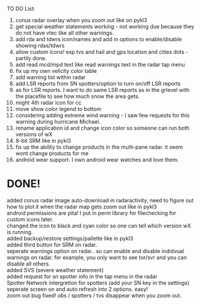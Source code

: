 

TO DO List: 

1. conus radar overlay when you zoom out like on pykl3 
2. get special weather statements working - not working due because they do not have vtec like all other warnings.  
3. add rda and tdwrs icon/names and add in options to enable/disable showing rdas/tdwrs   
4. allow custom icons! exp tvs and hail and gps location and cities dots - partily done.  
5. add read mcd/mpd text like read warnings text in the radar tap menu 
6. fix up my own velicity color table 
7. add warning list within radar
8. add LSR reports from SN spotters/option to turn on/off LSR reports
9. as for LSR reports.  I want to do same LSR reports as in the grlevel with the placefile to see how much snow the area gets.    
10. might 4th radar icon for cc 
11. move show color legend to bottom  
12. considering adding extreme wind warning - I saw few requests for this warning during hurricane Michael.  
13. rename application id and change icon color so someone can run both versions of wX   
14. 8-bit SRM like in pykl3  
15. fix up the ability to change products in the multi-pane radar. it seem wont change products for me
16. android wear support. I own android wear watches and love them.  



DONE! 
=================================
added conus radar image auto-download in radaractivity, need to figure out how to plot it when the radar map gets zoom out like in pykl3  
android permissions are pita! I put in perm library for filechecking for custom icons later.    
changed the icon to black and cyan color so one can tell which version wX is running.    
added backup/restore settings/pallette like in pykl3    
added third button for SRM on radar.    
seperate warnings option on radar.. so can enable and disable indidvual warnings on radar. for example, you only want to see tor/svr and you can disable all others.  
added SVS (severe weather statement)  
added request for sn spotter info in the tap menu in the radar  
Spotter Network intergretion for spotters (add your SN key in the settings)   
seperate screen on and auto refresh into 2 options. easy!   
zoom out bug fixed!  obs / spotters / tvs disappear when you zoom out.  

  
